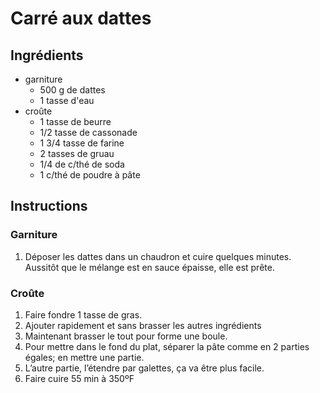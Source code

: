 # Carré aux dattes

## Ingrédients

- garniture
  - 500 g de dattes
  - 1 tasse d'eau
- croûte
  - 1 tasse de beurre
  - 1/2 tasse de cassonade
  - 1 3/4 tasse de farine
  - 2 tasses de gruau
  - 1/4 de c/thé de soda
  - 1 c/thé de poudre à pâte

## Instructions

### Garniture

1. Déposer les dattes dans un chaudron et cuire quelques minutes. Aussitôt que le mélange est en sauce épaisse, elle est prête.

### Croûte

1. Faire fondre 1 tasse de gras.
2. Ajouter rapidement et sans brasser les autres ingrédients
3. Maintenant brasser le tout pour forme une boule.
4. Pour mettre dans le fond du plat, séparer la pâte comme en 2 parties égales; en mettre une partie.
5. L’autre partie, l’étendre par galettes, ça va être plus facile.
6. Faire cuire 55 min à 350ºF
